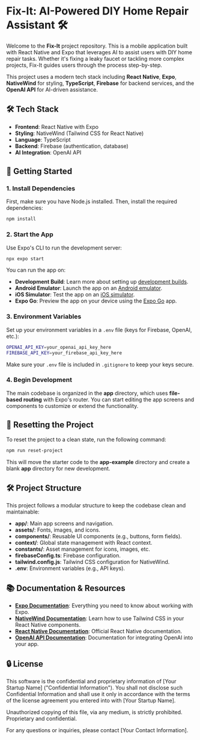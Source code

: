 # Fix-It: AI-Powered DIY Home Repair Assistant 🛠️

Welcome to the **Fix-It** project repository. This is a mobile application built with React Native and Expo that leverages AI to assist users with DIY home repair tasks. Whether it's fixing a leaky faucet or tackling more complex projects, Fix-It guides users through the process step-by-step.

This project uses a modern tech stack including **React Native**, **Expo**, **NativeWind** for styling, **TypeScript**, **Firebase** for backend services, and the **OpenAI API** for AI-driven assistance.

## 🛠 Tech Stack

- **Frontend**: React Native with Expo
- **Styling**: NativeWind (Tailwind CSS for React Native)
- **Language**: TypeScript
- **Backend**: Firebase (authentication, database)
- **AI Integration**: OpenAI API

## 🚀 Getting Started

### 1. Install Dependencies

First, make sure you have Node.js installed. Then, install the required dependencies:

```bash
npm install
```

### 2. Start the App

Use Expo's CLI to run the development server:

```bash
npx expo start
```

You can run the app on:

- **Development Build**: Learn more about setting up [development builds](https://docs.expo.dev/develop/development-builds/introduction/).
- **Android Emulator**: Launch the app on an [Android emulator](https://docs.expo.dev/workflow/android-studio-emulator/).
- **iOS Simulator**: Test the app on an [iOS simulator](https://docs.expo.dev/workflow/ios-simulator/).
- **Expo Go**: Preview the app on your device using the [Expo Go](https://expo.dev/go) app.

### 3. Environment Variables

Set up your environment variables in a `.env` file (keys for Firebase, OpenAI, etc.):

```bash
OPENAI_API_KEY=your_openai_api_key_here
FIREBASE_API_KEY=your_firebase_api_key_here
```

Make sure your `.env` file is included in `.gitignore` to keep your keys secure.

### 4. Begin Development

The main codebase is organized in the **app** directory, which uses **file-based routing** with Expo's router. You can start editing the app screens and components to customize or extend the functionality.

## 🧼 Resetting the Project

To reset the project to a clean state, run the following command:

```bash
npm run reset-project
```

This will move the starter code to the **app-example** directory and create a blank **app** directory for new development.

## 🛠 Project Structure

This project follows a modular structure to keep the codebase clean and maintainable:

- **app/**: Main app screens and navigation.
- **assets/**: Fonts, images, and icons.
- **components/**: Reusable UI components (e.g., buttons, form fields).
- **context/**: Global state management with React context.
- **constants/**: Asset management for icons, images, etc.
- **firebaseConfig.ts**: Firebase configuration.
- **tailwind.config.js**: Tailwind CSS configuration for NativeWind.
- **.env**: Environment variables (e.g., API keys).

## 📚 Documentation & Resources

- **[Expo Documentation](https://docs.expo.dev/)**: Everything you need to know about working with Expo.
- **[NativeWind Documentation](https://www.nativewind.dev/)**: Learn how to use Tailwind CSS in your React Native components.
- **[React Native Documentation](https://reactnative.dev/docs/getting-started)**: Official React Native documentation.
- **[OpenAI API Documentation](https://beta.openai.com/docs/)**: Documentation for integrating OpenAI into your app.

## 🔒 License

This software is the confidential and proprietary information of [Your Startup Name] ("Confidential Information"). You shall not disclose such Confidential Information and shall use it only in accordance with the terms of the license agreement you entered into with [Your Startup Name].

Unauthorized copying of this file, via any medium, is strictly prohibited. Proprietary and confidential.

For any questions or inquiries, please contact [Your Contact Information].